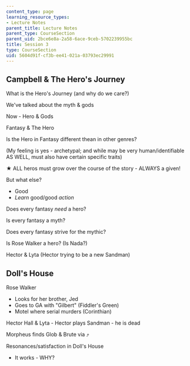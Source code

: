 ```yaml
---
content_type: page
learning_resource_types:
- Lecture Notes
parent_title: Lecture Notes
parent_type: CourseSection
parent_uid: 2bce6e8a-2a58-6ace-9ceb-5702239955bc
title: Session 3
type: CourseSection
uid: 5604d91f-cf3b-ee41-021a-03793ec29991
---
```


Campbell & The Hero's Journey
-----------------------------

What is the Hero's Journey (and why do we care?)

We've talked about the myth & gods

Now - Hero & Gods

Fantasy & The Hero

Is the Hero in Fantasy different thean in other genres?

(My feeling is yes - archetypal; and while may be very human/identifiable AS WELL, must also have certain specific traits)

★ ALL heros must grow over the course of the story - ALWAYS a given!

But what else?

*   Good
*   _Learn_ good/good _action_

Does every fantasy _need_ a hero?

Is every fantasy a myth?

Does every fantasy strive for the mythic?

Is Rose Walker a hero? (Is Nada?)

Hector & Lyta (Hector trying to be a new Sandman)

Doll's House
------------

Rose Walker

*   Looks for her brother, Jed
*   Goes to GA with "Gilbert" (Fiddler's Green)
*   Motel where serial murders (Corinthian)

Hector Hall & Lyta - Hector plays Sandman - he is dead

Morpheus finds Glob & Brute via ⤴

Resonances/satisfaction in Doll's House

*   It works - WHY?